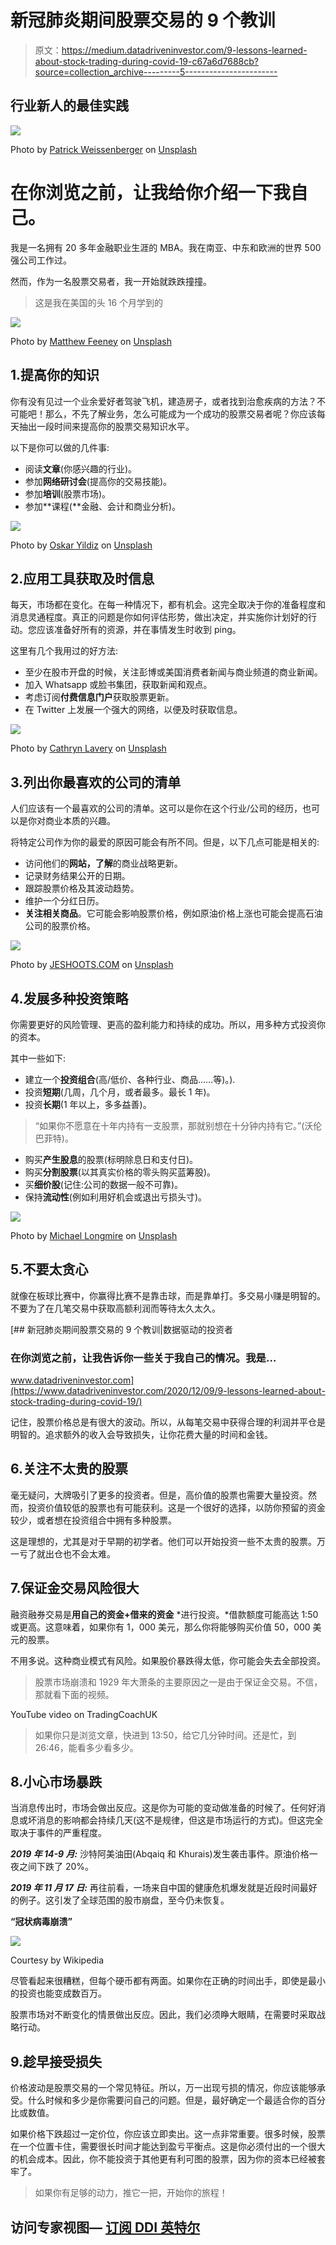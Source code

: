 # 新冠肺炎期间股票交易的 9 个教训

> 原文：<https://medium.datadriveninvestor.com/9-lessons-learned-about-stock-trading-during-covid-19-c67a6d7688cb?source=collection_archive---------5----------------------->

## 行业新人的最佳实践

![](img/197036023c41535c78b4ea745fbeda37.png)

Photo by [Patrick Weissenberger](https://unsplash.com/@ricktap?utm_source=medium&utm_medium=referral) on [Unsplash](https://unsplash.com?utm_source=medium&utm_medium=referral)

# 在你浏览之前，让我给你介绍一下我自己。

我是一名拥有 20 多年金融职业生涯的 MBA。我在南亚、中东和欧洲的世界 500 强公司工作过。

然而，作为一名股票交易者，我一开始就跌跌撞撞。

> 这是我在美国的头 16 个月学到的

![](img/e03014fb587931eb5d3bc79dc104a327.png)

Photo by [Matthew Feeney](https://unsplash.com/@matt__feeney?utm_source=medium&utm_medium=referral) on [Unsplash](https://unsplash.com?utm_source=medium&utm_medium=referral)

## 1.提高你的知识

你有没有见过一个业余爱好者驾驶飞机，建造房子，或者找到治愈疾病的方法？不可能吧！那么，不先了解业务，怎么可能成为一个成功的股票交易者呢？你应该每天抽出一段时间来提高你的股票交易知识水平。

以下是你可以做的几件事:

*   阅读**文章**(你感兴趣的行业)。
*   参加**网络研讨会**(提高你的交易技能)。
*   参加**培训**(股票市场)。
*   参加**课程(**金融、会计和商业分析)。

![](img/88731f968e18d28573d97896d3597c2b.png)

Photo by [Oskar Yildiz](https://unsplash.com/@oskaryil?utm_source=medium&utm_medium=referral) on [Unsplash](https://unsplash.com?utm_source=medium&utm_medium=referral)

## 2.应用工具获取及时信息

每天，市场都在变化。在每一种情况下，都有机会。这完全取决于你的准备程度和消息灵通程度。真正的问题是你如何评估形势，做出决定，并实施你计划好的行动。您应该准备好所有的资源，并在事情发生时收到 ping。

这里有几个我用过的好方法:

*   至少在股市开盘的时候，关注彭博或美国消费者新闻与商业频道的商业新闻。
*   加入 Whatsapp 或脸书集团，获取新闻和观点。
*   考虑订阅**付费信息门户**获取股票更新。
*   在 Twitter 上发展一个强大的网络，以便及时获取信息。

![](img/c99d8ada4e0d8642954511fcc5631c1a.png)

Photo by [Cathryn Lavery](https://unsplash.com/@cathrynlavery?utm_source=medium&utm_medium=referral) on [Unsplash](https://unsplash.com?utm_source=medium&utm_medium=referral)

## 3.列出你最喜欢的公司的清单

人们应该有一个最喜欢的公司的清单。这可以是你在这个行业/公司的经历，也可以是你对商业本质的兴趣。

将特定公司作为你的最爱的原因可能会有所不同。但是，以下几点可能是相关的:

*   访问他们的**网站，了解**的商业战略更新。
*   记录财务结果公开的日期。
*   跟踪股票价格及其波动趋势。
*   维护一个分红日历。
*   **关注相关商品**。它可能会影响股票价格，例如原油价格上涨也可能会提高石油公司的股票价格。

![](img/78c689a1647649dc7387f6064fe02dce.png)

Photo by [JESHOOTS.COM](https://unsplash.com/@jeshoots?utm_source=medium&utm_medium=referral) on [Unsplash](https://unsplash.com?utm_source=medium&utm_medium=referral)

## 4.发展多种投资策略

你需要更好的风险管理、更高的盈利能力和持续的成功。所以，用多种方式投资你的资本。

其中一些如下:

*   建立一个**投资组合**(高/低价、各种行业、商品……等)。).
*   投资**短期**(几周，几个月，或者最多。最长 1 年)。
*   投资**长期**(1 年以上，多多益善)。

> “如果你不愿意在十年内持有一支股票，那就别想在十分钟内持有它。”(沃伦巴菲特)。

*   购买**产生股息**的股票(标明除息日和支付日)。
*   购买**分割股票**(以其真实价格的零头购买蓝筹股)。
*   买**细价股**(记住:公司的数据一般不可靠)。
*   保持**流动性**(例如利用好机会或退出亏损头寸)。

![](img/44020759e1c817ead714ed3289915c13.png)

Photo by [Michael Longmire](https://unsplash.com/@f7photo?utm_source=medium&utm_medium=referral) on [Unsplash](https://unsplash.com?utm_source=medium&utm_medium=referral)

## 5.不要太贪心

就像在板球比赛中，你赢得比赛不是靠击球，而是靠单打。多交易小赚是明智的。不要为了在几笔交易中获取高额利润而等待太久太久。

[](https://www.datadriveninvestor.com/2020/12/09/9-lessons-learned-about-stock-trading-during-covid-19/) [## 新冠肺炎期间股票交易的 9 个教训|数据驱动的投资者

### 在你浏览之前，让我告诉你一些关于我自己的情况。我是…

www.datadriveninvestor.com](https://www.datadriveninvestor.com/2020/12/09/9-lessons-learned-about-stock-trading-during-covid-19/) 

记住，股票价格总是有很大的波动。所以，从每笔交易中获得合理的利润并平仓是明智的。追求额外的收入会导致损失，让你花费大量的时间和金钱。

## 6.关注不太贵的股票

毫无疑问，大牌吸引了更多的投资者。但是，高价值的股票也需要大量投资。然而，投资价值较低的股票也有可能获利。这是一个很好的选择，以防你预留的资金较少，或者想在投资组合中拥有多种股票。

这是理想的，尤其是对于早期的初学者。他们可以开始投资一些不太贵的股票。万一亏了就出仓也不会太难。

## 7.保证金交易风险很大

融资融券交易是**用自己的资金+借来的资金** *进行投资。*借款额度可能高达 1:50 或更高。这意味着，如果你有 1，000 美元，那么你将能够购买价值 50，000 美元的股票。

不用多说。这种商业模式有风险。如果股价暴跌得太低，你可能会失去全部投资。

> 股票市场崩溃和 1929 年大萧条的主要原因之一是由于保证金交易。不信，那就看下面的视频。

YouTube video on TradingCoachUK

> 如果你只是浏览文章，快进到 13:50，给它几分钟时间。还是忙，到 26:46，能看多少看多少。

## 8.小心市场暴跌

当消息传出时，市场会做出反应。这是你为可能的变动做准备的时候了。任何好消息或坏消息的影响都会持续几天(这不是规律，但这是市场运行的方式)。但这完全取决于事件的严重程度。

***2019 年 14-9 月:*** 沙特阿美油田(Abqaiq 和 Khurais)发生袭击事件。原油价格一夜之间下跌了 20%。

***2019 年 11 月 17 日:*** 再往前看，一场来自中国的健康危机爆发就是近段时间最好的例子。这引发了全球范围的股市崩盘，至今仍未恢复。

**“冠状病毒崩溃”**

![](img/5fe99d5b33db093822c7e7b51c12f1a9.png)

Courtesy by Wikipedia

尽管看起来很糟糕，但每个硬币都有两面。如果你在正确的时间出手，即使是最小的投资也能变成数百万。

股票市场对不断变化的情景做出反应。因此，我们必须睁大眼睛，在需要时采取战略行动。

## 9.趁早接受损失

价格波动是股票交易的一个常见特征。所以，万一出现亏损的情况，你应该能够承受。什么时候和多少是你需要问自己的问题。但是，最好确定一个最适合你的百分比或数值。

如果价格下跌超过一定价位，你应该立即卖出。这一点非常重要。很多时候，股票在一个位置卡住，需要很长时间才能达到盈亏平衡点。这是你必须付出的一个很大的机会成本。因此，你不能投资于其他更有利可图的股票，因为你的资本已经被套牢了。

> 如果你有足够的动力，推它一把，开始你的旅程！

## 访问专家视图— [订阅 DDI 英特尔](https://datadriveninvestor.com/ddi-intel)